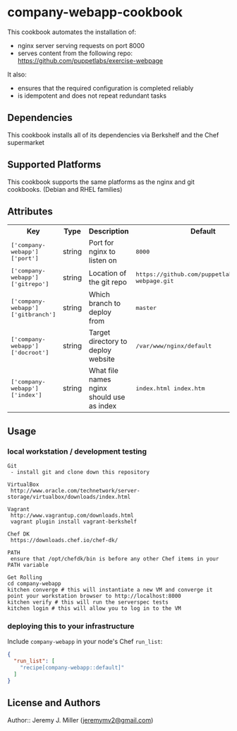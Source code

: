 # company-webapp-cookbook

This cookbook automates the installation of:
  - nginx server serving requests on port 8000
  - serves content from the following repo: https://github.com/puppetlabs/exercise-webpage

It also:
  - ensures that the required configuration is completed reliably
  - is idempotent and does not repeat redundant tasks

## Dependencies

This cookbook installs all of its dependencies via Berkshelf and the Chef supermarket

## Supported Platforms

This cookbook supports the same platforms as the nginx and git cookbooks.  (Debian and RHEL families)

## Attributes

<table>
  <tr>
    <th>Key</th>
    <th>Type</th>
    <th>Description</th>
    <th>Default</th>
  </tr>
  <tr>
    <td><tt>['company-webapp']['port']</tt></td>
    <td>string</td>
    <td>Port for nginx to listen on</td>
    <td><tt>8000</tt></td>
  </tr>
  <tr>
    <td><tt>['company-webapp']['gitrepo']</tt></td>
    <td>string</td>
    <td>Location of the git repo</td>
    <td><tt>https://github.com/puppetlabs/exercise-webpage.git</tt></td>
  </tr>
  <tr>
    <td><tt>['company-webapp']['gitbranch']</tt></td>
    <td>string</td>
    <td>Which branch to deploy from</td>
    <td><tt>master</tt></td>
  </tr>
  <tr>
    <td><tt>['company-webapp']['docroot']</tt></td>
    <td>string</td>
    <td>Target directory to deploy website</td>
    <td><tt>/var/www/nginx/default</tt></td>
  </tr>
  <tr>
    <td><tt>['company-webapp']['index']</tt></td>
    <td>string</td>
    <td>What file names nginx should use as index</td>
    <td><tt>index.html index.htm</tt></td>
  </tr>
</table>

## Usage

### local workstation / development testing
```
Git
 - install git and clone down this repository

VirtualBox
 http://www.oracle.com/technetwork/server-storage/virtualbox/downloads/index.html

Vagrant
 http://www.vagrantup.com/downloads.html
 vagrant plugin install vagrant-berkshelf

Chef DK
 https://downloads.chef.io/chef-dk/

PATH
 ensure that /opt/chefdk/bin is before any other Chef items in your PATH variable

Get Rolling
cd company-webapp
kitchen converge # this will instantiate a new VM and converge it
point your workstation browser to http://localhost:8000
kitchen verify # this will run the serverspec tests
kitchen login # this will allow you to log in to the VM

```

### deploying this to your infrastructure

 Include `company-webapp` in your node's Chef `run_list`:

```json
{
  "run_list": [
    "recipe[company-webapp::default]"
  ]
}
```
## License and Authors

Author:: Jeremy J. Miller (<jeremymv2@gmail.com>)
